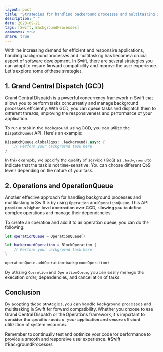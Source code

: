 ```yaml
---
layout: post
title: "Strategies for handling background processes and multitasking in Swift for forward compatibility"
description: " "
date: 2023-09-21
tags: [Swift, BackgroundProcesses]
comments: true
share: true
---
```


With the increasing demand for efficient and responsive applications, handling background processes and multitasking has become a crucial aspect of software development. In Swift, there are several strategies you can adopt to ensure forward compatibility and improve the user experience. Let's explore some of these strategies.

## 1. Grand Central Dispatch (GCD)

Grand Central Dispatch is a powerful concurrency framework in Swift that allows you to perform tasks concurrently and manage background processes efficiently. With GCD, you can queue tasks and dispatch them to different threads, improving the responsiveness and performance of your application.

To run a task in the background using GCD, you can utilize the `DispatchQueue` API. Here's an example:

```swift
DispatchQueue.global(qos: .background).async {
    // Perform your background task here
}
```

In this example, we specify the quality of service (QoS) as `.background` to indicate that the task is not time-sensitive. You can choose different QoS levels depending on the nature of your task.

## 2. Operations and OperationQueue

Another effective approach for handling background processes and multitasking in Swift is by using `Operation` and `OperationQueue`. This API provides a higher-level abstraction over GCD, allowing you to define complex operations and manage their dependencies.

To create an operation and add it to an operation queue, you can do the following:

```swift
let operationQueue = OperationQueue()

let backgroundOperation = BlockOperation {
    // Perform your background task here
}

operationQueue.addOperation(backgroundOperation)
```

By utilizing `Operation` and `OperationQueue`, you can easily manage the execution order, dependencies, and cancellation of tasks.

## Conclusion
By adopting these strategies, you can handle background processes and multitasking in Swift for forward compatibility. Whether you choose to use Grand Central Dispatch or the Operations framework, it's important to consider the specific needs of your application and ensure efficient utilization of system resources.

Remember to continually test and optimize your code for performance to provide a smooth and responsive user experience. #Swift #BackgroundProcesses